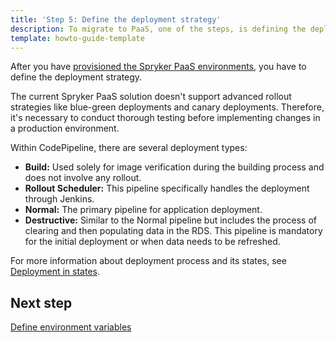 ```yaml
---
title: 'Step 5: Define the deployment strategy'
description: To migrate to PaaS, one of the steps, is defining the deployment strategy.
template: howto-guide-template
---
```


After you have [provisioned the Spryker PaaS environments](/docs/scos/dev/migration-concepts/migrate-to-paas/step-4-provision-the-spryker-paas-environments.html), you have to define the deployment strategy.

The current Spryker PaaS solution doesn't support advanced rollout strategies like blue-green deployments and canary deployments. Therefore, it's necessary to conduct thorough testing before implementing changes in a production environment.

Within CodePipeline, there are several deployment types:

* **Build:** Used solely for image verification during the building process and does not involve any rollout.
* **Rollout Scheduler:** This pipeline specifically handles the deployment through Jenkins.
* **Normal:** The primary pipeline for application deployment.
* **Destructive:** Similar to the Normal pipeline but includes the process of clearing and then populating data in the RDS. This pipeline is mandatory for the initial deployment or when data needs to be refreshed.

For more information about deployment process and its states, see [Deployment in states](docs/ca/dev/configure-deployment-pipelines/deployment-in-states.html).

## Next step
[Define environment variables](/docs/scos/dev/migration-concepts/migrate-to-paas/step-6-define-environment-variables.md)